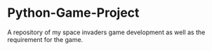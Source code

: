 # Python-Game-Project
A repository of my space invaders game development as well as the requirement for the game.
